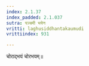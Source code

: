```yaml
---
index: 2.1.37
index_padded: 2.1.037
sutra: पञ्चमी भयेन
vritti: laghusiddhantakaumudi
vrittiindex: 931

---
```

चोराद्भयं चोरभयम्॥